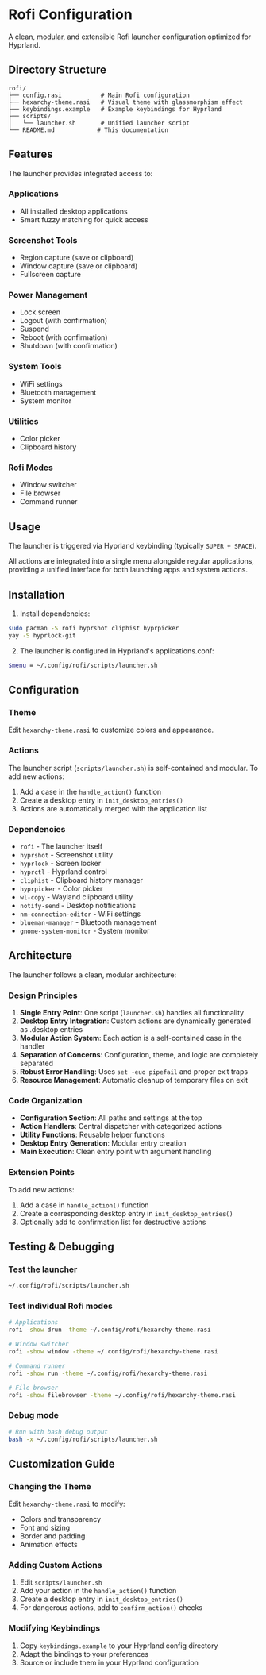 # Rofi Configuration

A clean, modular, and extensible Rofi launcher configuration optimized for Hyprland.

## Directory Structure

```
rofi/
├── config.rasi           # Main Rofi configuration
├── hexarchy-theme.rasi   # Visual theme with glassmorphism effect
├── keybindings.example   # Example keybindings for Hyprland
├── scripts/
│   └── launcher.sh       # Unified launcher script
└── README.md            # This documentation
```

## Features

The launcher provides integrated access to:

### Applications
- All installed desktop applications
- Smart fuzzy matching for quick access

### Screenshot Tools
- Region capture (save or clipboard)
- Window capture (save or clipboard)
- Fullscreen capture

### Power Management
- Lock screen
- Logout (with confirmation)
- Suspend
- Reboot (with confirmation)
- Shutdown (with confirmation)

### System Tools
- WiFi settings
- Bluetooth management
- System monitor

### Utilities
- Color picker
- Clipboard history

### Rofi Modes
- Window switcher
- File browser
- Command runner

## Usage

The launcher is triggered via Hyprland keybinding (typically `SUPER + SPACE`).

All actions are integrated into a single menu alongside regular applications, providing a unified interface for both launching apps and system actions.

## Installation

1. Install dependencies:
```bash
sudo pacman -S rofi hyprshot cliphist hyprpicker
yay -S hyprlock-git
```

2. The launcher is configured in Hyprland's applications.conf:
```bash
$menu = ~/.config/rofi/scripts/launcher.sh
```

## Configuration

### Theme
Edit `hexarchy-theme.rasi` to customize colors and appearance.

### Actions
The launcher script (`scripts/launcher.sh`) is self-contained and modular. To add new actions:

1. Add a case in the `handle_action()` function
2. Create a desktop entry in `init_desktop_entries()`
3. Actions are automatically merged with the application list

### Dependencies

- `rofi` - The launcher itself
- `hyprshot` - Screenshot utility
- `hyprlock` - Screen locker
- `hyprctl` - Hyprland control
- `cliphist` - Clipboard history manager
- `hyprpicker` - Color picker
- `wl-copy` - Wayland clipboard utility
- `notify-send` - Desktop notifications
- `nm-connection-editor` - WiFi settings
- `blueman-manager` - Bluetooth management
- `gnome-system-monitor` - System monitor

## Architecture

The launcher follows a clean, modular architecture:

### Design Principles

1. **Single Entry Point**: One script (`launcher.sh`) handles all functionality
2. **Desktop Entry Integration**: Custom actions are dynamically generated as .desktop entries
3. **Modular Action System**: Each action is a self-contained case in the handler
4. **Separation of Concerns**: Configuration, theme, and logic are completely separated
5. **Robust Error Handling**: Uses `set -euo pipefail` and proper exit traps
6. **Resource Management**: Automatic cleanup of temporary files on exit

### Code Organization

- **Configuration Section**: All paths and settings at the top
- **Action Handlers**: Central dispatcher with categorized actions
- **Utility Functions**: Reusable helper functions
- **Desktop Entry Generation**: Modular entry creation
- **Main Execution**: Clean entry point with argument handling

### Extension Points

To add new actions:
1. Add a case in `handle_action()` function
2. Create a corresponding desktop entry in `init_desktop_entries()`
3. Optionally add to confirmation list for destructive actions

## Testing & Debugging

### Test the launcher
```bash
~/.config/rofi/scripts/launcher.sh
```

### Test individual Rofi modes
```bash
# Applications
rofi -show drun -theme ~/.config/rofi/hexarchy-theme.rasi

# Window switcher
rofi -show window -theme ~/.config/rofi/hexarchy-theme.rasi

# Command runner
rofi -show run -theme ~/.config/rofi/hexarchy-theme.rasi

# File browser
rofi -show filebrowser -theme ~/.config/rofi/hexarchy-theme.rasi
```

### Debug mode
```bash
# Run with bash debug output
bash -x ~/.config/rofi/scripts/launcher.sh
```

## Customization Guide

### Changing the Theme
Edit `hexarchy-theme.rasi` to modify:
- Colors and transparency
- Font and sizing
- Border and padding
- Animation effects

### Adding Custom Actions
1. Edit `scripts/launcher.sh`
2. Add your action in the `handle_action()` function
3. Create a desktop entry in `init_desktop_entries()`
4. For dangerous actions, add to `confirm_action()` checks

### Modifying Keybindings
1. Copy `keybindings.example` to your Hyprland config directory
2. Adapt the bindings to your preferences
3. Source or include them in your Hyprland configuration